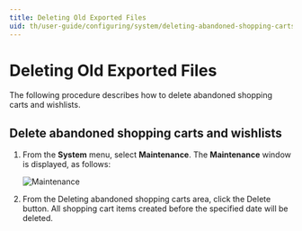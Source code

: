 ```yaml
---
title: Deleting Old Exported Files
uid: th/user-guide/configuring/system/deleting-abandoned-shopping-carts
---
```


# Deleting Old Exported Files

The following procedure describes how to delete abandoned shopping carts and wishlists.

## Delete abandoned shopping carts and wishlists

1. From the **System** menu, select **Maintenance**. The **Maintenance** window is displayed, as follows:
    
    ![Maintenance](_static/deleting-abandoned-shopping-carts/deleting-abandoned-shopping-carts.png)

2. From the Deleting abandoned shopping carts area, click the Delete button. All shopping cart items created before the specified date will be deleted.
